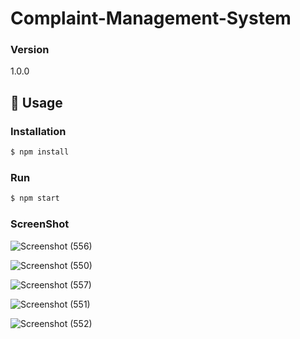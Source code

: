 # Complaint-Management-System

### Version
1.0.0

## 📝 Usage

### Installation

```sh
$ npm install
```

### Run

```sh
$ npm start
```

### ScreenShot

![Screenshot (556)](https://user-images.githubusercontent.com/76156657/149735512-0be6b753-0248-4164-b3ce-75f0301eac64.png)

![Screenshot (550)](https://user-images.githubusercontent.com/76156657/149735540-59b45c07-e7a3-40c2-ae8b-9786d3b14b82.png)

![Screenshot (557)](https://user-images.githubusercontent.com/76156657/149735536-9dccf880-f39b-4f46-a8ae-0c74aa931cf7.png)

![Screenshot (551)](https://user-images.githubusercontent.com/76156657/149735533-f2ede042-7167-4c57-a826-5671b3bfbcfd.png)

![Screenshot (552)](https://user-images.githubusercontent.com/76156657/149735528-a2bf41f9-cf56-4d80-9582-f40cb8a31b40.png)
